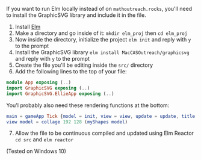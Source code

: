 If you want to run Elm locally instead of on `mathoutreach.rocks`,
you'll need to install the GraphicSVG library and include it in the file.

1. Install [Elm](https://guide.elm-lang.org/install.html)
2. Make a directory and go inside of it: `mkdir elm_proj` then `cd elm_proj`
3. Now inside the directory, initialize the project `elm init` and reply with `y` to the prompt
4. Install the GraphicSVG library `elm install MacCASOutreach/graphicsvg` and reply with `y` to the prompt
5. Create the file you'll be editing inside the `src/` directory
6. Add the following lines to the top of your file:

```elm
module App exposing (..)
import GraphicSVG exposing (..)
import GraphicSVG.EllieApp exposing (..)
```

You'l probably also need these rendering functions at the bottom:

```elm
main = gameApp Tick {model = init, view = view, update = update, title = "Game Slot"}
view model = collage 192 128 (myShapes model)
```

7. Allow the file to be continuous compiled and updated using Elm Reactor `cd src` and `elm reactor`

(Tested on Windows 10)
